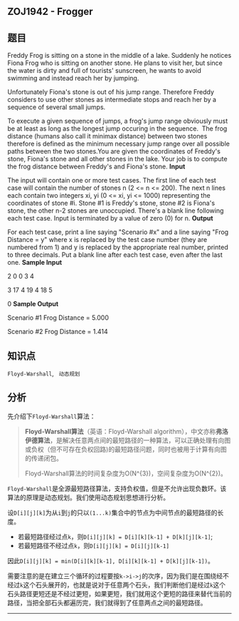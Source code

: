 ## ZOJ1942 - Frogger

## 题目

Freddy Frog is sitting on a stone in the middle of a lake. Suddenly he notices Fiona Frog who is sitting on another stone. He plans to visit her, but since the water is dirty and full of tourists' sunscreen, he wants to avoid swimming and instead reach her by jumping. 

Unfortunately Fiona's stone is out of his jump range. Therefore Freddy considers to use other stones as intermediate stops and reach her by a sequence of several small jumps. 

To execute a given sequence of jumps, a frog's jump range obviously must be at least as long as the longest jump occuring in the sequence. 
The frog distance (humans also call it minimax distance) between two stones therefore is defined as the minimum necessary jump range over all possible paths between the two stones.You are given the coordinates of Freddy's stone, Fiona's stone and all other stones in the lake. Your job is to compute the frog distance between Freddy's and Fiona's stone.
**Input**

The input will contain one or more test cases. The first line of each test case will contain the number of stones n (2 <= n <= 200). The next n lines each contain two integers xi, yi (0 <= xi, yi <= 1000) representing the coordinates of stone #i. Stone #1 is Freddy's stone, stone #2 is Fiona's stone, the other n-2 stones are unoccupied. There's a blank line following each test case. Input is terminated by a value of zero (0) for n.
**Output**

For each test case, print a line saying "Scenario #x" and a line saying "Frog Distance = y" where x is replaced by the test case number (they are numbered from 1) and y is replaced by the appropriate real number, printed to three decimals. Put a blank line after each test case, even after the last one.
**Sample Input**

2
0 0
3 4

3
17 4
19 4
18 5

0
**Sample Output**

Scenario #1
Frog Distance = 5.000

Scenario #2
Frog Distance = 1.414



## 知识点

`Floyd-Warshall`, ` 动态规划`



## 分析

先介绍下`Floyd-Warshall`算法：

> **Floyd-Warshall算法**（英语：Floyd-Warshall algorithm），中文亦称**弗洛伊德算法**，是解决任意两点间的最短路径的一种算法，可以正确处理有向图或负权（但不可存在负权回路)的最短路径问题，同时也被用于计算有向图的传递闭包。
>
> Floyd-Warshall算法的时间复杂度为O(N^{3})，空间复杂度为O(N^{2})。

`Floyd-Warshall`是全源最短路径算法，支持负权值，但是不允许出现负数环。该算法的原理是动态规划。我们使用动态规划思想进行分析。

设`D[i][j][k]`为从`i`到`j`的只以`(1...k)`集合中的节点为中间节点的最短路径的长度。

- 若最短路径经过点`k`，则`D[i][j][k] = D[i][k][k-1] + D[k][j][k-1]`;
- 若最短路径不经过点`k`，则`D[i][j][k] = D[i][j][k-1]`

因此`D[i][j][k] = min(D[i][k][k-1], D[i][k][k-1] + D[k][j][k-1])`。

需要注意的是在建立三个循环的过程要按`k->i->j`的次序，因为我们是在围绕经不经过`k`这个石头展开的，也就是说对于任意两个石头，我们判断他们是经过`k`这个石头路径更短还是不经过更短，如果更短，我们就用这个更短的路径来替代当前的路径，当把全部石头都遍历完，我们就得到了任意两点之间的最短路径。



---

